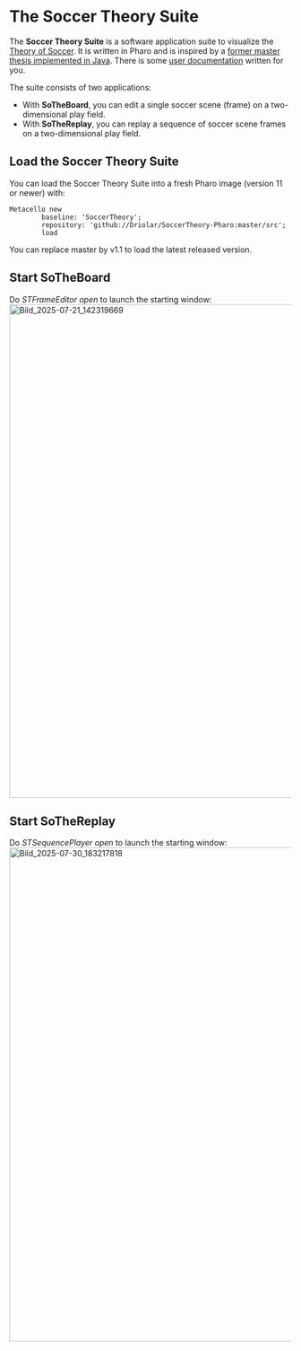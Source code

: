 # The Soccer Theory Suite
The **Soccer Theory Suite** is a software application suite to visualize the [Theory of Soccer](https://en.wikiversity.org/wiki/The_Theory_of_Soccer).
It is written in Pharo and is inspired by a [former master thesis implemented in Java](https://github.com/Driolar/SoccerTheory-Java).
There is some [user documentation](https://github.com/Driolar/SoccerTheory-Pharo/tree/master/doc) written for you.

The suite consists of two applications:
- With **SoTheBoard**, you can edit a single soccer scene (frame) on a two-dimensional play field.
- With **SoTheReplay**, you can replay a sequence of soccer scene frames on a two-dimensional play field.

## Load the Soccer Theory Suite
You can load the Soccer Theory Suite into a fresh Pharo image (version 11 or newer) with:
```smalltalk
Metacello new
        baseline: 'SoccerTheory';
        repository: 'github://Driolar/SoccerTheory-Pharo:master/src';
        load
```
You can replace master by v1.1 to load the latest released version.

## Start SoTheBoard
Do *STFrameEditor open* to launch the starting window:<img width="1172" height="880" alt="Bild_2025-07-21_142319669" src="https://github.com/user-attachments/assets/87bf847c-3f98-46d1-adab-47703e85e119" />

## Start SoTheReplay
Do *STSequencePlayer open* to launch the starting window:<img width="1173" height="881" alt="Bild_2025-07-30_183217818" src="https://github.com/user-attachments/assets/21ec212b-2ddd-4fbb-8342-f69c0cc94014" />





